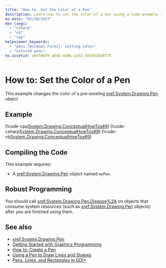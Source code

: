 ```yaml
---
title: "How to: Set the Color of a Pen"
description: Learn how to set the color of a pen using a code example that changes the color of a pre-existing System.Drawing.Pen object.
ms.date: "03/30/2017"
dev_langs: 
  - "csharp"
  - "vb"
  - "cpp"
helpviewer_keywords: 
  - "pens [Windows Forms], setting color"
  - "colored pens"
ms.assetid: a9df06f9-a6d5-4d9b-a2d1-583943540775
---
```

# How to: Set the Color of a Pen

This example changes the color of a pre-existing <xref:System.Drawing.Pen> object  
  
## Example  

 [!code-cpp[System.Drawing.ConceptualHowTos#9](~/samples/snippets/cpp/VS_Snippets_Winforms/System.Drawing.ConceptualHowTos/cpp/form1.cpp#9)]
 [!code-csharp[System.Drawing.ConceptualHowTos#9](~/samples/snippets/csharp/VS_Snippets_Winforms/System.Drawing.ConceptualHowTos/CS/form1.cs#9)]
 [!code-vb[System.Drawing.ConceptualHowTos#9](~/samples/snippets/visualbasic/VS_Snippets_Winforms/System.Drawing.ConceptualHowTos/VB/form1.vb#9)]  
  
## Compiling the Code  

 This example requires:  
  
- A <xref:System.Drawing.Pen> object named `myPen`.  
  
## Robust Programming  

 You should call <xref:System.Drawing.Pen.Dispose%2A> on objects that consume system resources (such as <xref:System.Drawing.Pen> objects) after you are finished using them.  
  
## See also

- <xref:System.Drawing.Pen>
- [Getting Started with Graphics Programming](getting-started-with-graphics-programming.md)
- [How to: Create a Pen](how-to-create-a-pen.md)
- [Using a Pen to Draw Lines and Shapes](using-a-pen-to-draw-lines-and-shapes.md)
- [Pens, Lines, and Rectangles in GDI+](pens-lines-and-rectangles-in-gdi.md)

